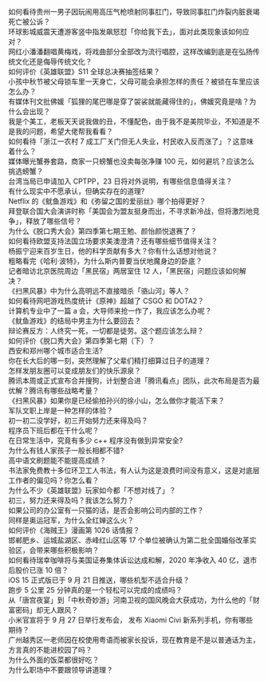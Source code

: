 如何看待贵州一男子因玩闹用高压气枪喷射同事肛门，导致同事肛门炸裂内脏衰竭死亡被公诉？  
环球影城威震天遭游客竖中指发飙怒怼「你给我下去」，面对此类现象该如何应对？  
网红小潘潘翻唱黄梅戏，将戏曲部分全部改为流行唱腔，这样改编到底是在弘扬传统文化还是侮辱传统文化？  
如何评价《英雄联盟》S11 全球总决赛抽签结果？  
小孩中秋节被父母锁车里一天身亡，父母可能会承担怎样的责任？被锁在车里应该怎么办？  
有媒体刊文批佛媛「狐狸的尾巴哪是穿了袈裟就能藏得住的」，佛媛究竟是啥？为什么会出现？  
我是个美工，老板天天说我做的丑，不懂配色，由于我不是美院毕业，不知道是不是我的问题，希望大佬帮我看看？  
如何看待「浙江一农村 7 成工厂关门但无人失业，村民收入反而涨了」？这意味着什么？  
媒体曝光蟹券套路，商家一只螃蟹也没卖每张净赚 100 元，如何避坑？应该怎么挑选螃蟹？  
台湾当局已申请加入 CPTPP，23 日将对外说明，有哪些信息值得关注？  
有什么现实中不愿承认，但确实存在的道理?  
Netflix 的《鱿鱼游戏》和《弥留之国的爱丽丝》哪个拍得更好？  
拜登联合国大会演讲时称「美国会为盟友挺身而出，不寻求新冷战，但将激烈地竞争」，释放了哪些信号？  
为什么《脱口秀大会》第四季第七期王勉、颜怡颜悦退赛了？  
如何看待欧盟支持法国立场要求美澳澄清？还有哪些细节值得关注？  
杨振宁迎来百岁生日，他的科学贡献有多大？你有什么话想对他说？  
粗略看完《哈利·波特》，为什么斯内普要当伏地魔身边的卧底？  
记者暗访北京医院周边「黑民宿」两居室住 12 人，「黑民宿」问题应该如何解决？  
《扫黑风暴》中为什么高明远不直接暗杀「骆山河」等人？  
如何看待网吧游戏热度统计《原神》超越了 CSGO 和 DOTA2？  
计算机专业中了一篇 a 会，大导师来抢一作了，我应该怎么办呢？  
《鱿鱼游戏》的结局中男主为什么要回去？  
辩论赛反方：人终究一死，一切都是徒劳。这个题应该怎么辩？  
如何评价《脱口秀大会》第四季第七期（下）？  
西安和郑州哪个城市适合生活?  
你在长大后的哪一刻，突然理解了父辈们精打细算过日子的道理？  
怎样发朋友圈可以变成朋友们的快乐源泉？  
腾讯本周或正式宣布合并搜狗，计划整合进「腾讯看点」团队，此次布局是否为最优解？腾讯有哪些战略考量？  
《扫黑风暴》如果你是已经偷拍孙兴的徐小山，怎么做你才能活下来？  
军队文职上岸是一种怎样的体验？  
初一初二没学好，初三开始努力还来得及吗？  
程序员下班后都在干什么呢？  
在日常生活中，究竟有多少 c++ 程序没有做到异常安全?  
为什么有钱人家孩子一般长相都不错?  
高中语文刷题能不能提高成绩？  
书法家免费教十多位环卫工人书法，有人认为这是浪费时间没有意义，这是对底层工作者的偏见吗？你怎么看？  
为什么不少《英雄联盟》玩家如今都「不想对线了」？  
初三，努力还来得及吗？我该怎么努力？  
如果公司的办公室有一只猫的话，是否会影响公司内部的工作？  
同样是奥运冠军，为什么全红婵这么火？  
如何评价《海贼王》漫画第 1026 话情报？  
邯郸肥乡、运城盐湖区、赤峰红山区等 17 个单位被确认为第二批全国婚俗改革实验区，会带来哪些积极影响？  
如何看待瑞幸咖啡将与美国证券集体诉讼达成和解，2020 年净收入 40 亿，退市后股价已涨 10 倍？  
iOS 15 正式版已于 9 月 21 日推送，哪些机型不适合升级？  
跑步 5 公里 25 分钟真的是一个轻松可以完成的成绩吗？  
从「唐宫夜宴」到「中秋奇妙游」河南卫视的国风晚会大获成功，为什么他的「财富密码」却无人跟风？  
小米官宣将于 9 月 27 日举行发布会， 发布 Xiaomi Civi 新系列手机，你有哪些期待？  
广州越秀区一老师因在校使用粤语而被家长投诉，现在教育是不是以普通话为主，方言真的不能进校园了吗？  
为什么外面的饭菜都很好吃？  
为什么职场中不要跟领导讲道理？  
